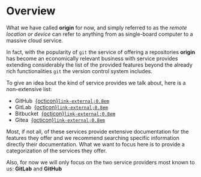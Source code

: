 # Overview

What we have called **origin** for now, and simply referred to as the _remote location or device_ can refer to anything from as single-board computer to a massive cloud service.

In fact, with the popularity of `git` the service of offering a repositories **origin** has become an economically relevant business with service provides extending considerably the list of the provided features beyond the already rich functionalities `git` the version control system includes.


To give an idea bout the kind of service provides we talk about, here is a non-extensive list:

- GitHub &nbsp;[{octicon}`link-external;0.8em`](https://github.com)
- GitLab &nbsp;[{octicon}`link-external;0.8em`](https://gitlab.com)
- Bitbucket &nbsp;[{octicon}`link-external;0.8em`](https://bitbucket.org)
- Gitea &nbsp;[{octicon}`link-external;0.8em`](https://gitea.com)

Most, if not all, of these services provide extensive documentation for the features they offer and we recommend searching specific information directly their documentation.
What we want to focus here is to provide a categorization of the services they offer.

Also, for now we will only focus on the two service providers most known to us: **GitLab** and **GitHub**
